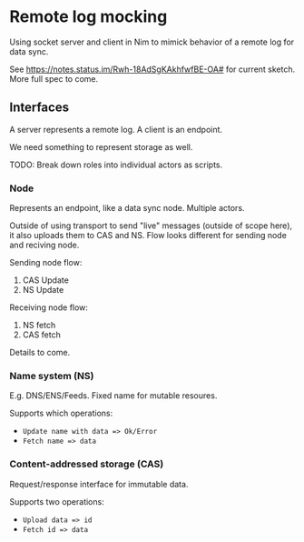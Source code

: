 # Remote log mocking

Using socket server and client in Nim to mimick behavior of a remote log for
data sync.

See https://notes.status.im/Rwh-18AdSgKAkhfwfBE-OA# for current sketch. More
full spec to come.

## Interfaces

A server represents a remote log. A client is an endpoint.

We need something to represent storage as well.

TODO: Break down roles into individual actors as scripts.

### Node

Represents an endpoint, like a data sync node. Multiple actors.

Outside of using transport to send "live" messages (outside of scope here), it
also uploads them to CAS and NS. Flow looks different for sending node and
reciving node.

Sending node flow:
1. CAS Update
2. NS Update

Receiving node flow:
1. NS fetch
2. CAS fetch

Details to come.

### Name system (NS)

E.g. DNS/ENS/Feeds. Fixed name for mutable resoures.

Supports which operations:

- `Update name with data => Ok/Error`
- `Fetch name => data`

### Content-addressed storage (CAS)

Request/response interface for immutable data.

Supports two operations:

- `Upload data => id`
- `Fetch id => data`
